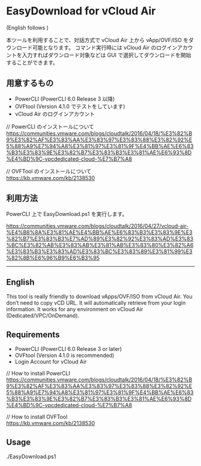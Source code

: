 # EasyDownload for vCloud Air
(English follows )

本ツールを利用することで、対話方式で vCloud Air 上から vApp/OVF/ISO をダウンロード可能となります。
コマンド実行時には vCloud Air のログインアカウントを入力すればダウンロード対象などは
GUI で選択してダウンロードを開始することができます。

## 用意するもの
- PowerCLI (PowerCLI 6.0 Release 3 以降)
- OVFtool (Version 4.1.0 でテストをしています)
- vCloud Air のログインアカウント 

// PowerCLI のインストールについて
https://communities.vmware.com/blogs/cloudtalk/2016/04/18/%E3%82%B9%E3%82%AF%E3%83%AA%E3%83%97%E3%83%88%E3%82%92%E5%88%A9%E7%94%A8%E3%81%97%E3%81%9F%E4%BB%AE%E6%83%B3%E3%83%9E%E3%82%B7%E3%83%B3%E3%81%AE%E6%93%8D%E4%BD%9C-vpcdedicated-cloud-%E7%B7%A8

// OVFTool のインストールについて  
https://kb.vmware.com/kb/2138530

## 利用方法
PowerCLI 上で EasyDownload.ps1 を実行します。

https://communities.vmware.com/blogs/cloudtalk/2016/04/27/vcloud-air-%E4%B8%8A%E3%81%AE%E4%BB%AE%E6%83%B3%E3%83%9E%E3%82%B7%E3%83%B3%E7%AD%89%E3%82%92%E3%83%AD%E3%83%BC%E3%82%AB%E3%83%AB%E3%81%AB%E3%83%80%E3%82%A6%E3%83%B3%E3%83%AD%E3%83%BC%E3%83%89%E3%81%99%E3%82%8B%E6%96%B9%E6%B3%95

---------------------------------------
## English

This tool is really friendly to download vApps/OVF/ISO from vCloud Air.
You don’t need to copy vCD URL. It will automatically retrieve from your login information.
It works for any environment on vCloud Air (Dedicated/VPC/OnDemand).

## Requirements
- PowerCLI (PowerCLI 6.0 Release 3 or later)
- OVFtool (Version 4.1.0 is recommended)
- Login Account for vCloud Air

// How to install PowerCLI
https://communities.vmware.com/blogs/cloudtalk/2016/04/18/%E3%82%B9%E3%82%AF%E3%83%AA%E3%83%97%E3%83%88%E3%82%92%E5%88%A9%E7%94%A8%E3%81%97%E3%81%9F%E4%BB%AE%E6%83%B3%E3%83%9E%E3%82%B7%E3%83%B3%E3%81%AE%E6%93%8D%E4%BD%9C-vpcdedicated-cloud-%E7%B7%A8

// How to install OVFTool  
https://kb.vmware.com/kb/2138530

## Usage
./EasyDownload.ps1
